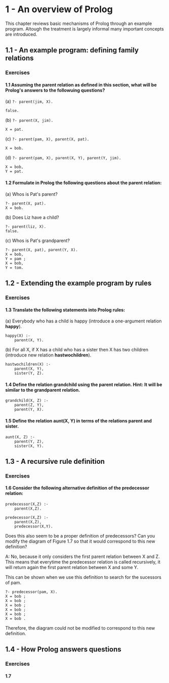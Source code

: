 # 1 - An overview of Prolog

This chapter reviews basic mechanisms of Prolog through an example program. Altough the treatment is largely informal many important concepts are introduced.

## 1.1 - An example program: defining family relations

### Exercises 

#### 1.1 Assuming the parent relation as defined in this section, what will be Prolog's answers to the followuing questions?

(a) `?- parent(jim, X).`

```
false.
```

(b) `?- parent(X, jim).`

```
X = pat.
```

(c) `?- parent(pam, X), parent(X, pat).`

```
X = bob.
```

(d) `?- parent(pam, X), parent(X, Y), parent(Y, jim).`

```
X = bob,
Y = pat.
```

#### 1.2 Formulate in Prolog the following questions about the parent relation:

(a) Whos is Pat's parent?

```
?- parent(X, pat).
X = bob.
```

(b) Does Liz have a child?

```
?- parent(liz, X).
false.
```

(c) Whos is Pat's grandparent?

```
?- parent(X, pat), parent(Y, X).
X = bob,
Y = pam ;
X = bob,
Y = tom.
```

## 1.2 - Extending the example program by rules

### Exercises 

#### 1.3 Translate the following statements into Prolog rules:

(a) Everybody who has a child is happy (introduce a one-argument relation **happy**).

```
happy(X) :-
    parent(X, Y).
```

(b) For all X, if X has a child who has a sister then X has two children (introduce new relation **hastwochildren**).

```
hastwochildren(X) :-
    parent(X, Y),
    sister(Y, Z).
```

#### 1.4 Define the relation grandchild using the parent relation. Hint: It will be similar to the grandparent relation.

```
grandchild(X, Z) :-
    parent(Z, Y),
    parent(Y, X).
```

#### 1.5 Define the relation aunt(X, Y) in terms of the relations parent and sister.

```
aunt(X, Z) :-
    parent(Y, Z),
    sister(X, Y).
```
## 1.3 - A recursive rule definition

### Exercises 

#### 1.6 Consider the following alternative definition of the predecessor relation:

```
predecessor(X,Z) :-
    parent(X,Z).

predecessor(X,Z) :-
    parent(X,Z),
    predecessor(X,Y).
```

Does this also seem to be a proper definition of predecessors? Can you modify the diagram of Figure 1.7 so that it would correspond to this new definition?

A: No, because it only considers the first parent relation between X and Z. This means that everytime the predecessor relation is called recursively, it will return again the first parent relation between X and some Y. 

This can be shown when we use this definition to search for the sucessors of pam.

```
?- predecessor(pam, X).
X = bob ;
X = bob ;
X = bob ;
X = bob ;
X = bob ;
X = bob .
```

Therefore, the diagram could not be modified to correspond to this new definition.

## 1.4 - How Prolog answers questions

### Exercises

#### 1.7 